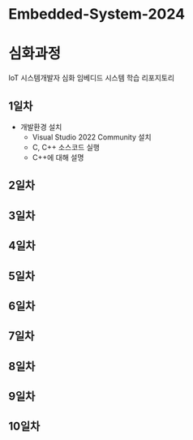 # Embedded-System-2024
# 심화과정
IoT 시스템개발자 심화 임베디드 시스템 학습 리포지토리

## 1일차
- 개발환경 설치
	- Visual Studio 2022 Community 설치
	- C, C++ 소스코드 실행
	- C++에 대해 설명


## 2일차

## 3일차

## 4일차

## 5일차

## 6일차

## 7일차

## 8일차

## 9일차 

## 10일차




